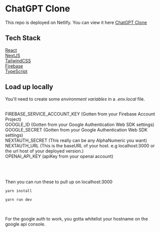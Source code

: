 # ChatGPT Clone

This repo is deployed on Netlify. You can view it here [ChatGPT Clone](https://chatgpt-clone-mish.netlify.app/)

## Tech Stack

[React](https://reactjs.org/)<br>
[NextJS](https://nextjs.org/)<br>
[TailwindCSS](https://tailwindcss.com/)<br>
[Firebase](https://firebase.google.com/)<br>
[TypeScript](https://www.typescriptlang.org/)

## Load up locally

You'll need to create some *environment variables* in a *.env.local* file.<br><br>

FIREBASE_SERVICE_ACCOUNT_KEY (Gotten from your Firebase Account Project)<br>
GOOGLE_ID (Gotten from your Google Authentication Web SDK settings)<br>
GOOGLE_SECRET (Gotten from your Google Authentication Web SDK settings)<br>
NEXTAUTH_SECRET (This really can be any AlphaNumeric you want)<br>
NEXTAUTH_URL (This is the baseURL of your host. e.g localhost:3000 or the url host of your deployed version.)<br>
OPENAI_API_KEY (apiKey from your openai account)

<br><br><br>
Then you can run these to pull up on localhost:3000
```bash
yarn install
```

```bash
yarn run dev
```
<br>

For the google auth to work, you gotta whitelist your hostname on the google api console.
